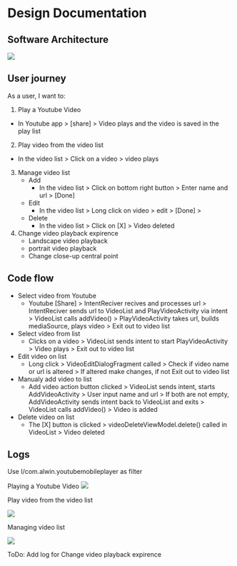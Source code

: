 # Design Documentation
## Software Architecture
![](https://user-images.githubusercontent.com/22556115/107167162-f30c8300-696c-11eb-9833-fb67a1f43c7e.jpg)

## User journey
As a user, I want to: 
1. Play a Youtube Video
  - In Youtube app > [share] > Video plays and the video is saved in the play list
2. Play video from the video list
  - In the video list > Click on a video > video plays
3. Manage video list
    * Add
      - In the video list > Click on bottom right button > Enter name and url > [Done]
    * Edit
      - In the video list > Long click on video > edit > [Done] >
    * Delete
      - In the video list > Click on [X] > Video deleted
4. Change video playback expirence
    * Landscape video playback
    * portrait video playback
    * Change close-up central point
    
  
## Code flow
- Select video from Youtube
  - Youtube [Share] > IntentReciver recives and processes url > IntentReciver sends url to VideoList and PlayVideoActivity via intent > VideoList calls addVideo() > PlayVideoActivity takes url, builds mediaSource, plays video > Exit out to video list
- Select video from list
  - Clicks on a video > VideoList sends intent to start PlayVideoActivity > Video plays > Exit out to video list
- Edit video on list
  - Long click > VideoEditDialogFragment called > Check if video name or url is altered > If altered make changes, if not Exit out to video list
- Manualy add video to list
  - Add video action button clicked > VideoList sends intent, starts AddVideoActivity > User input name and url > If both are not empty, AddVideoActivity sends intent back to VideoList and exits > VideoList calls addVideo() > Video is added
- Delete video on list
  - The [X] button is clicked > videoDeleteViewModel.delete() called in VideoList > Video deleted
  
## Logs
Use I/com.alwin.youtubemobileplayer as filter

Playing a Youtube Video
![](https://user-images.githubusercontent.com/22556115/107166380-a9229d80-696a-11eb-821a-9b3911f70c9e.png)

Play video from the video list

![](https://user-images.githubusercontent.com/22556115/107166378-a7f17080-696a-11eb-9eae-84f1517773e7.png)

Managing video list

![](https://user-images.githubusercontent.com/22556115/107166379-a88a0700-696a-11eb-860d-084f4a4ba489.png)

ToDo: Add log for Change video playback expirence
